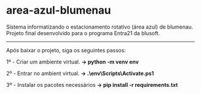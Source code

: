 # area-azul-blumenau
Sistema informatizando o estacionamento rotativo (área azul) de blumenau. Projeto final desenvolvido para o programa Entra21 da blusoft.

----------------------------------------------

Após baixar o projeto, siga os seguintes passos:

1º - Criar um ambiente virtual. 
**-> python -m venv env**

2º - Entrar no ambient virtual. **-> .\env\Scripts\Activate.ps1**

3º - Instalar os pacotes necessários **-> pip install -r requirements.txt**
